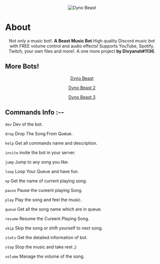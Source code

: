 
<div align = "center">
  
<img src="https://cdn.discordapp.com/attachments/872388989104058408/872389131379040266/Dyno_Beast_1-without-bg.png" alt="Dyno Beast">
  
<div align="left">
<h1>About</h1>
<div align="center">
  
Not only a music bot!. <b>A Beast Music Bot</b>.High quality Discord music bot with FREE volume control and audio effects! Supports YouTube, Spotify, Twitch, your own files and more!. A one more project <b>by Divyansh#1136</b>.
 
  
<div align="left">
<h2> More Bots! </h2>
<div align="center">
  
  
  
[Dyno Beast](https://discord.com/oauth2/authorize?client_id=870226869700673556&permissions=137505524544&scope=bot)
  
[Dyno Beast 2](https://discord.com/oauth2/authorize?client_id=870649530616537188&permissions=137505524544&scope=bot)
  
[Dyno Beast 3](https://discord.com/oauth2/authorize?client_id=870662066569089055&permissions=137505524544&scope=bot)
  
  
<div align = 'left'>
  

<h2>Commands Info :--</h2>
  
`dev`
Dev of the bot.
  
`drop`
Drop The Song From Queue.
  
`help`
Get all commands name and description.
  
`invite`
invite the bot in your server.
  
`jump`
Jump to any song you like.
  
`loop`
Loop Your Queue and have fun.
  
`np`
Get the name of current playing song.
  
`pause`
Pause the cureent playing Song.
  
`play`
Play the song and feel the music.
  
`queue`
Get all the song name which are in queue.
  
`resume`
Resume the Cureent Playing Song.
  
`skip`
Skip the song or shift yourself to next song.
  
`stats`
Get the detailed information of bot.
  
`stop`
Stop the music and take rest ;)
  
`volume`
Manage the volume of the song.
